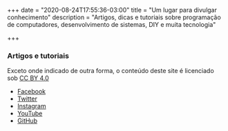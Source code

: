 +++
date = "2020-08-24T17:55:36-03:00"
title = "Um lugar para divulgar conhecimento"
description = "Artigos, dicas e tutoriais sobre programação de computadores, desenvolvimento de sistemas, DIY e muita tecnologia"

+++

### Artigos e tutoriais

Exceto onde indicado de outra forma, o conteúdo deste site é licenciado sob [CC BY 4.0](https://creativecommons.org/licenses/by/4.0/)


- [Facebook](https://www.facebook.com/abcmakerspace)
- [Twitter](https://twitter.com/abcmakerspace)
- [Instagram](https://www.instagram.com/abcmakerspace/)
- [YouTube](https://www.youtube.com/channel/UC-llGrye7YYeCX0gTKFbILQ)
- [GitHub](https://github.com/ABCMakerspace)
